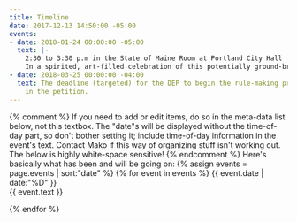 ```yaml
---
title: Timeline
date: 2017-12-13 14:50:00 -05:00
events:
- date: 2018-01-24 00:00:00 -05:00
  text: |-
    2:30 to 3:30 p.m in the State of Maine Room at Portland City Hall
    In a spirited, art-filled celebration of this potentially ground-breaking petition, Maine youth, will speak their minds on the importance of acting decisively and wholeheartedly to address earth’s rapidly deteriorating climate. In addition, a member of the Maine bar will briefly address the essence of the Maine law invoked by the petition and provide a bird’s eye view of similar efforts in other states, as well as in federal and international forums. Then the petitions will be delivered to a representative of the DEP.
- date: 2018-03-25 00:00:00 -04:00
  text: The deadline (targeted) for the DEP to begin the rule-making process as described
    in the petition.
---
```


{% comment %}
If you need to add or edit items, do so in the meta-data list below, not this textbox.
The "date"s will be displayed without the time-of-day part, so don't bother setting it; include time-of-day information in the event's text.
Contact Mako if this way of organizing stuff isn't working out.
The below is highly white-space sensitive!
{% endcomment %}
Here's basically what has been and will be going on:
{% assign events = page.events | sort:"date" %}
{% for event in events %}
{{ event.date | date:"%D" }}  
{{ event.text }}

{% endfor %}
